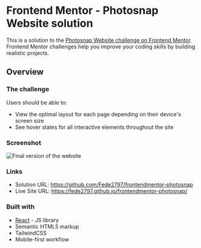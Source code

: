 # Frontend Mentor - Photosnap Website solution

This is a solution to the [Photosnap Website challenge on Frontend Mentor](https://www.frontendmentor.io/challenges/photosnap-multipage-website-nMDSrNmNW). Frontend Mentor challenges help you improve your coding skills by building realistic projects. 

## Overview

### The challenge

Users should be able to:

- View the optimal layout for each page depending on their device's screen size
- See hover states for all interactive elements throughout the site

### Screenshot

![Final version of the website](https://github.com/Fede2797/frontendmentor-photosnap/final-product/photosnap-final-version.png)

### Links

- Solution URL: https://github.com/Fede2797/frontendmentor-photosnap
- Live Site URL: https://fede2797.github.io/frontendmentor-photosnap/

### Built with

- [React](https://reactjs.org/) - JS library
- Semantic HTML5 markup
- TailwindCSS
- Mobile-first workflow
